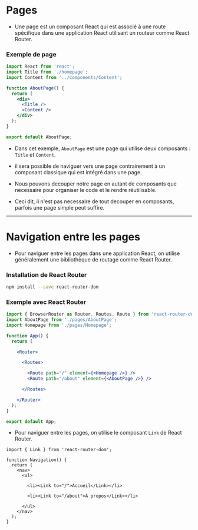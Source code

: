 # Pages

- Une page est un composant React qui est associé à une route spécifique dans une application React utilisant un routeur comme React Router.

### Exemple de page

```jsx
import React from 'react';
import Title from './homepage';
import Content from '../components/Content';

function AboutPage() {
  return (
    <div>
      <Title />
      <Content />
    </div>
  );
}

export default AboutPage;
```

- Dans cet exemple, `AboutPage` est une page qui utilise deux composants : `Title` et `Content`.

- il sera possible de naviguer vers une page contrairement à un composant classique qui est intégré dans une page.

- Nous pouvons decouper notre page en autant de composants que necessaire pour organiser le code et le rendre réutilisable.

- Ceci dit, il n'est pas necessaire de tout decouper en composants, parfois une page simple peut suffire.
---

# Navigation entre les pages

- Pour naviguer entre les pages dans une application React, on utilise généralement une bibliothèque de routage comme React Router.

### Installation de React Router

```bash
npm install --save react-router-dom
```

### Exemple avec React Router

```jsx
import { BrowserRouter as Router, Routes, Route } from 'react-router-dom';
import AboutPage from './pages/AboutPage';
import Homepage from './pages/Homepage';

function App() {
  return (

    <Router>

      <Routes>

        <Route path="/" element={<Homepage />} />
        <Route path="/about" element={<AboutPage />} />

      </Routes>

    </Router>
  );
}

export default App;
```

- Pour naviguer entre les pages, on utilise le composant `Link` de React Router.

```tsx
import { Link } from 'react-router-dom';

function Navigation() {
  return (
    <nav>
      <ul>

        <li><Link to="/">Accueil</Link></li>

        <li><Link to="/about">À propos</Link></li>

      </ul>
    </nav>
  );
}
```